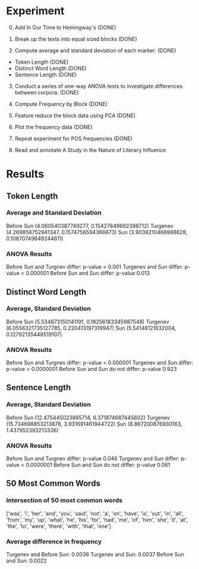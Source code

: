 # Experiment

0. Add In Our Time to Hemingway's (DONE)

1. Break up the texts into equal sized blocks (DONE)

2. Compute average and standard deviation of each marker. (DONE)
- Token Length (DONE)
- Distinct Word Length (DONE)
- Sentence Length (DONE)

3. Conduct a series of one-way ANOVA tests to investigate differences between corpora. (DONE)

4. Compute Frequency by Block (DONE)

5. Feature reduce the block data using PCA (DONE)

6. Plot the frequency data (DONE)

7. Repeat experiment for POS frequencies (DONE)

8. Read and annotate A Study in the Nature of Literary Influence

# Results

## Token Length

### Average and Standard Deviation

Before Sun (4.060540387749277, 0.15427649692398712)
Turgenev (4.269856752941347, 0.1574756594366673)
Sun (3.9038210466988628, 0.10870749649244611)

### ANOVA Results

Before Sun and Turgnev differ: p-value < 0.001
Turgenev and Sun differ: p-value < 0.000001
Before Sun and Sun differ: p-value 0.013


## Distinct Word Length

### Average, Standard Deviation
Before Sun (5.534873150141191, 0.18256183345987548)
Turgenev (6.0556321735127785, 0.220413197319947)
Sun (5.54148121632004, 0.12792135448519107)

### ANOVA Results
Before Sun and Turgnev differ: p-value < 0.000001
Turgenev and Sun differ: p-value < 0.0000001
Before Sun and Sun do not differ: p-value 0.923


## Sentence Length

### Average, Standard Deviation
Before Sun (12.475445023865714, 6.371874687445602)
Turgenev (15.734698853213878, 3.931691461944722)
Sun (8.867200876930163, 1.437952393213336)

### ANOVA Results
Before Sun and Turgnev differ: p-value 0.046
Turgenev and Sun differ: p-value < 0.0000001
Before Sun and Sun do not differ: p-value 0.061

## 50 Most Common Words

### Intersection of 50 most common words
['was', 'i', 'her', 'and', 'you', 'said', 'not', 'a', 'on', 'have', 'is', 'out', 'in', 'all', 'from', 'my', 'up', 'what', 'he', 'his', 'for', 'had', 'me', 'of', 'him', 'she', 'it', 'at', 'the', 'to', 'were', 'there', 'with', 'that', 'one']

### Average difference in frequency
Turgenev and Before Sun: 0.0036
Turgenev and Sun: 0.0037
Before Sun and Sun: 0.0022
